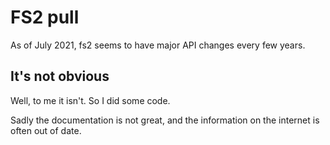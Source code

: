 # FS2 pull

As of July 2021, fs2 seems to have major API changes every few years.

## It's not obvious

Well, to me it isn't.  So I did some code.

Sadly the documentation is not great, and the information on the internet is often out of date.

